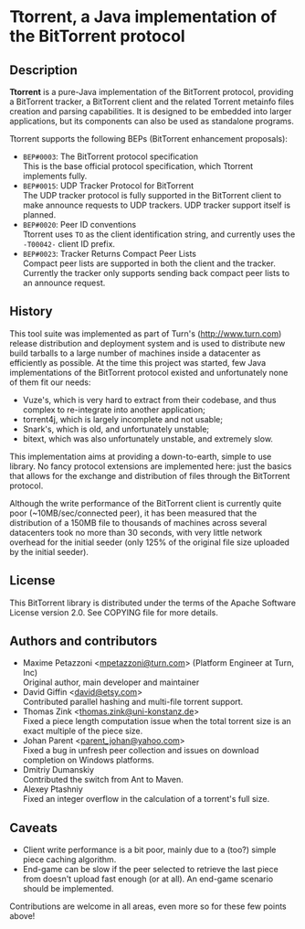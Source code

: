 Ttorrent, a Java implementation of the BitTorrent protocol
==========================================================

Description
-----------

**Ttorrent** is a pure-Java implementation of the BitTorrent protocol,
providing a BitTorrent tracker, a BitTorrent client and the related Torrent
metainfo files creation and parsing capabilities. It is designed to be embedded
into larger applications, but its components can also be used as standalone
programs.

Ttorrent supports the following BEPs (BitTorrent enhancement proposals):

* `BEP#0003`: The BitTorrent protocol specification  
  This is the base official protocol specification, which Ttorrent implements
  fully.
* `BEP#0015`: UDP Tracker Protocol for BitTorrent  
  The UDP tracker protocol is fully supported in the BitTorrent client to make
  announce requests to UDP trackers. UDP tracker support itself is planned.
* `BEP#0020`: Peer ID conventions  
  Ttorrent uses `TO` as the client identification string, and currently uses
  the `-T00042-` client ID prefix.
* `BEP#0023`: Tracker Returns Compact Peer Lists  
  Compact peer lists are supported in both the client and the tracker.
  Currently the tracker only supports sending back compact peer lists
  to an announce request.

History
-------

This tool suite was implemented as part of Turn's (http://www.turn.com) release
distribution and deployment system and is used to distribute new build tarballs
to a large number of machines inside a datacenter as efficiently as possible.
At the time this project was started, few Java implementations of the
BitTorrent protocol existed and unfortunately none of them fit our needs:

* Vuze's, which is very hard to extract from their codebase, and thus complex
to re-integrate into another application;
* torrent4j, which is largely incomplete and not usable;
* Snark's, which is old, and unfortunately unstable;
* bitext, which was also unfortunately unstable, and extremely slow.

This implementation aims at providing a down-to-earth, simple to use library.
No fancy protocol extensions are implemented here: just the basics that allows
for the exchange and distribution of files through the BitTorrent protocol.

Although the write performance of the BitTorrent client is currently quite poor
(~10MB/sec/connected peer), it has been measured that the distribution of a
150MB file to thousands of machines across several datacenters took no more
than 30 seconds, with very little network overhead for the initial seeder (only
125% of the original file size uploaded by the initial seeder).

License
-------

This BitTorrent library is distributed under the terms of the Apache Software
License version 2.0. See COPYING file for more details.


Authors and contributors
------------------------

* Maxime Petazzoni <<mpetazzoni@turn.com>> (Platform Engineer at Turn, Inc)  
  Original author, main developer and maintainer
* David Giffin <<david@etsy.com>>  
  Contributed parallel hashing and multi-file torrent support.
* Thomas Zink <<thomas.zink@uni-konstanz.de>>  
  Fixed a piece length computation issue when the total torrent size is an
  exact multiple of the piece size.
* Johan Parent <<parent_johan@yahoo.com>>  
  Fixed a bug in unfresh peer collection and issues on download completion on
  Windows platforms.
* Dmitriy Dumanskiy  
  Contributed the switch from Ant to Maven.
* Alexey Ptashniy  
  Fixed an integer overflow in the calculation of a torrent's full size.


Caveats
-------

* Client write performance is a bit poor, mainly due to a (too?) simple piece
  caching algorithm.
* End-game can be slow if the peer selected to retrieve the last piece from
  doesn't upload fast enough (or at all). An end-game scenario should be
  implemented.

Contributions are welcome in all areas, even more so for these few points
above!
